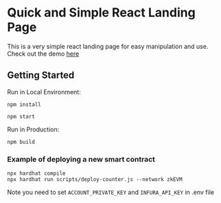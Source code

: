 # Quick and Simple React Landing Page

This is a very simple react landing page for easy manipulation and use. <br />
Check out the demo [here](https://react-landing-page-two.now.sh/)

## Getting Started


Run in Local Environment:

```
npm install

npm start
```

Run in Production:

```
npm build
```


### Example of deploying a new smart contract
```
npx hardhat compile
npx hardhat run scripts/deploy-counter.js --network zkEVM
```

Note you need to set `ACCOUNT_PRIVATE_KEY` and `INFURA_API_KEY` in .env file


